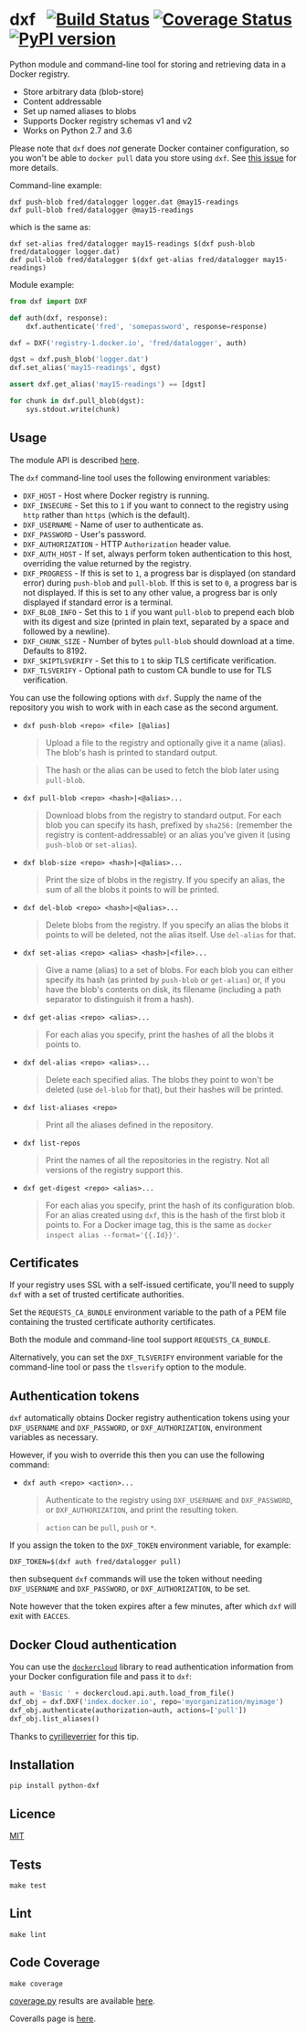# dxf&nbsp;&nbsp;&nbsp;[![Build Status](https://github.com/davedoesdev/dxf/workflows/ci/badge.svg)](https://github.com/davedoesdev/dxf/actions) [![Coverage Status](https://coveralls.io/repos/davedoesdev/dxf/badge.png?branch=master)](https://coveralls.io/r/davedoesdev/dxf?branch=master) [![PyPI version](https://badge.fury.io/py/python-dxf.png)](http://badge.fury.io/py/python-dxf)

Python module and command-line tool for storing and retrieving data in a Docker registry.

- Store arbitrary data (blob-store)
- Content addressable
- Set up named aliases to blobs
- Supports Docker registry schemas v1 and v2
- Works on Python 2.7 and 3.6

Please note that `dxf` does _not_ generate Docker container configuration,
so you won't be able to `docker pull` data you store using `dxf`.
See [this issue](https://github.com/davedoesdev/dxf/issues/3) for more details.

Command-line example:

```shell
dxf push-blob fred/datalogger logger.dat @may15-readings
dxf pull-blob fred/datalogger @may15-readings
```

which is the same as:

```shell
dxf set-alias fred/datalogger may15-readings $(dxf push-blob fred/datalogger logger.dat)
dxf pull-blob fred/datalogger $(dxf get-alias fred/datalogger may15-readings)
```

Module example:

```python
from dxf import DXF

def auth(dxf, response):
    dxf.authenticate('fred', 'somepassword', response=response)

dxf = DXF('registry-1.docker.io', 'fred/datalogger', auth)

dgst = dxf.push_blob('logger.dat')
dxf.set_alias('may15-readings', dgst)

assert dxf.get_alias('may15-readings') == [dgst]

for chunk in dxf.pull_blob(dgst):
    sys.stdout.write(chunk)
```

## Usage

The module API is described [here](http://rawgit.davedoesdev.com/davedoesdev/dxf/master/docs/_build/html/index.html).

The `dxf` command-line tool uses the following environment variables:

- `DXF_HOST` - Host where Docker registry is running.
- `DXF_INSECURE` - Set this to `1` if you want to connect to the registry using
   `http` rather than `https` (which is the default).
- `DXF_USERNAME` - Name of user to authenticate as.
- `DXF_PASSWORD` - User's password.
- `DXF_AUTHORIZATION` - HTTP `Authorization` header value.
- `DXF_AUTH_HOST` - If set, always perform token authentication to this host, overriding the value returned by the registry.
- `DXF_PROGRESS` - If this is set to `1`, a progress bar is displayed (on standard error) during `push-blob` and `pull-blob`. If this is set to `0`, a progress bar is not displayed. If this is set to any other value, a progress bar is only displayed if standard error is a terminal.
- `DXF_BLOB_INFO` - Set this to `1` if you want `pull-blob` to prepend each blob with its digest and size (printed in plain text, separated by a space and followed by a newline).
- `DXF_CHUNK_SIZE` - Number of bytes `pull-blob` should download at a time. Defaults to 8192.
- `DXF_SKIPTLSVERIFY` - Set this to `1` to skip TLS certificate verification.
- `DXF_TLSVERIFY` - Optional path to custom CA bundle to use for TLS verification.

You can use the following options with `dxf`. Supply the name of the repository
you wish to work with in each case as the second argument.

-   `dxf push-blob <repo> <file> [@alias]`

    > Upload a file to the registry and optionally give it a name (alias).
    > The blob's hash is printed to standard output.

    > The hash or the alias can be used to fetch the blob later using
    > `pull-blob`.

-   `dxf pull-blob <repo> <hash>|<@alias>...`

    > Download blobs from the registry to standard output. For each blob you
    > can specify its hash, prefixed by `sha256:` (remember the registry is
    > content-addressable) or an alias you've given it (using `push-blob` or
    > `set-alias`).

-   `dxf blob-size <repo> <hash>|<@alias>...`

    > Print the size of blobs in the registry. If you specify an alias, the
    > sum of all the blobs it points to will be printed.

-   `dxf del-blob <repo> <hash>|<@alias>...`

    > Delete blobs from the registry. If you specify an alias the blobs it
    > points to will be deleted, not the alias itself. Use `del-alias` for that.

-   `dxf set-alias <repo> <alias> <hash>|<file>...`

    > Give a name (alias) to a set of blobs. For each blob you can either
    > specify its hash (as printed by `push-blob` or `get-alias`) or,
    > if you have the blob's contents on disk, its filename (including a path
    > separator to distinguish it from a hash).

-   `dxf get-alias <repo> <alias>...`

    > For each alias you specify, print the hashes of all the blobs it points
    > to.

-   `dxf del-alias <repo> <alias>...`

    > Delete each specified alias. The blobs they point to won't be deleted
    > (use `del-blob` for that), but their hashes will be printed.

-   `dxf list-aliases <repo>`

    > Print all the aliases defined in the repository.

-   `dxf list-repos`

    > Print the names of all the repositories in the registry. Not all versions
    > of the registry support this.

-   `dxf get-digest <repo> <alias>...`

    > For each alias you specify, print the hash of its configuration blob.
    > For an alias created using `dxf`, this is the hash of the first blob it
    > points to. For a Docker image tag, this is the same as
    > `docker inspect alias --format='{{.Id}}'`.

## Certificates

If your registry uses SSL with a self-issued certificate, you'll need to supply
`dxf` with a set of trusted certificate authorities.

Set the `REQUESTS_CA_BUNDLE` environment variable to the path of a PEM file
containing the trusted certificate authority certificates.

Both the module and command-line tool support `REQUESTS_CA_BUNDLE`.

Alternatively, you can set the `DXF_TLSVERIFY` environment variable for the
command-line tool or pass the `tlsverify` option to the module.

## Authentication tokens

`dxf` automatically obtains Docker registry authentication tokens using your
`DXF_USERNAME` and `DXF_PASSWORD`, or `DXF_AUTHORIZATION`, environment variables
as necessary.

However, if you wish to override this then you can use the following command:

-   `dxf auth <repo> <action>...`

    > Authenticate to the registry using `DXF_USERNAME` and `DXF_PASSWORD`,
    > or `DXF_AUTHORIZATION`, and print the resulting token.

    > `action` can be `pull`, `push` or `*`.

If you assign the token to the `DXF_TOKEN` environment variable, for example:

`DXF_TOKEN=$(dxf auth fred/datalogger pull)`

then subsequent `dxf` commands will use the token without needing
`DXF_USERNAME` and `DXF_PASSWORD`, or `DXF_AUTHORIZATION`, to be set.

Note however that the token expires after a few minutes, after which `dxf` will
exit with `EACCES`.

## Docker Cloud authentication

You can use the [`dockercloud`](https://github.com/docker/python-dockercloud)
library to read authentication information from your Docker configuration file
and pass it to `dxf`:

```python
auth = 'Basic ' + dockercloud.api.auth.load_from_file()
dxf_obj = dxf.DXF('index.docker.io', repo='myorganization/myimage')
dxf_obj.authenticate(authorization=auth, actions=['pull'])
dxf_obj.list_aliases()
```

Thanks to [cyrilleverrier](https://github.com/cyrilleverrier) for this tip.

## Installation

```shell
pip install python-dxf
```

## Licence

[MIT](https://raw.github.com/davedoesdev/dxf/master/LICENCE)

## Tests

```shell
make test
```

## Lint

```shell
make lint
```

## Code Coverage

```shell
make coverage
```

[coverage.py](http://nedbatchelder.com/code/coverage/) results are available [here](http://rawgit.davedoesdev.com/davedoesdev/dxf/master/htmlcov/index.html).

Coveralls page is [here](https://coveralls.io/r/davedoesdev/dxf).
